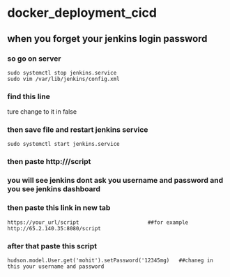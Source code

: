 # docker_deployment_cicd
## when you forget your jenkins login password 
### so go on server 
```
sudo systemctl stop jenkins.service
sudo vim /var/lib/jenkins/config.xml
```
### find this line
<useSecurity>ture</useSecurity>
change to it in 
<useSecurity>false</useSecurity>
### then save file and restart jenkins service
```
sudo systemctl start jenkins.service
```
### then paste http://<your-jenkins-url>/script
### you will see jenkins dont ask you username and password and you see jenkins dashboard 
### then paste this link in new tab
```
https://your_url/script                      ##for example
http://65.2.140.35:8080/script
```
### after that paste this script
```
hudson.model.User.get('mohit').setPassword('12345mg)   ##chaneg in this your username and password
```
